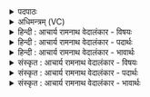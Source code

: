 <details><summary>पदपाठः</summary>

इ꣣द꣢म्। श्रे꣡ष्ठ꣢꣯म्। ज्यो꣡ति꣢꣯षाम्। ज्यो꣡तिः꣢꣯। आ। अ꣣गात्। चित्रः꣢। प्र꣣केतः꣢। प्र꣣। केतः꣢। अ꣣जनिष्ट। वि꣡भ्वा꣢꣯। वि। भ्वा꣣। य꣡था꣢꣯। प्र꣡सू꣢꣯ता। प्र। सू꣢ता। सवितुः꣢। स꣣वा꣡य꣢। ए꣣व꣢। रा꣡त्री꣢꣯। उ꣣ष꣡से꣢। यो꣡नि꣢꣯म्। आ꣣रैक्। १७४९।
</details>

<details><summary>अधिमन्त्रम् (VC)</summary>

- उषाः
- कुत्स आङ्गिरसः
- त्रिष्टुप्
- धैवतः
</details>

<details><summary>हिन्दी : आचार्य रामनाथ वेदालंकार - विषयः</summary>

अब उषा के दृष्टान्त से आध्यात्मिक प्रभा का वर्णन करते हैं।
</details>

<details><summary>हिन्दी : आचार्य रामनाथ वेदालंकार - पदार्थः</summary>

पदार्थान्वयभाषाः -  (इदम्) यह (ज्योतिषाम्) अग्नि, विद्युत आदि ज्योतियों में (श्रेष्ठम्) श्रेष्ठ (ज्योतिः) ज्योति उषा (आगात्) आयी है। (चित्रः) अद्भुत (विभ्वा) व्यापक (प्रकेतः) प्रकाश (अजनिष्ट) उत्पन्न हो गया है। (यथा) जिस प्रकार (प्रसूता) उत्पन्न यह उषा (सवितुः) सूर्य के (सवाय) जन्म के लिए आकाश को खाली कर देती है, (एवा) इसी प्रकार (रात्रि) रात्रि ने (उषसे) उषा के जन्म के लिए (योनिम्) आकाश को (आरैक्) खाली कर दिया है ॥१॥ यहाँ उपमा और स्वभावोक्ति अलङ्कार हैं। ‘ज्योति’ की आवृत्ति में यमक और ‘सवि सवा’ में छेकानुप्रास है। प्राकृतिक उषा के वर्णन से आध्यात्मिक उषा की व्यञ्जना हो रही है ॥१॥
</details>

<details><summary>हिन्दी : आचार्य रामनाथ वेदालंकार - भावार्थः</summary>

भावार्थभाषाः -  जैसे रात्रि के अँधेरे को समाप्त करके ज्योतिष्मती उषा आकाश में प्रकट होती है और अपने से अधिक ज्योतिष्मान् सूर्य को प्रकट करती है,वैसे ही अविद्या के घोर अँधेरे को चीर कर ज्योतिष्मती आत्म-प्रभा प्रकट होकर अपने से अधिक ज्योतिर्मयी परमात्म-प्रभा को प्रकट करती है ॥१॥
</details>

<details><summary>संस्कृत : आचार्य रामनाथ वेदालंकार - विषयः</summary>

अथोषर्दृष्टान्तेनाध्यात्मिकीं प्रभां वर्णयति।
</details>

<details><summary>संस्कृत : आचार्य रामनाथ वेदालंकार - पदार्थः</summary>

पदार्थान्वयभाषाः -  (इदम्) एतत् (ज्योतिषाम्) अग्निविद्युदादीनां मध्ये (श्रेष्ठम्) प्रशस्यतमम् (ज्योतिः) उषाः (आगात्) आगमत्। (चित्रः) अद्भुतः (विभ्वा) विभुः। [अत्र ‘सुपां सुलुक्०’ अ० ७।१।३९ इति विभक्तेराकारादेशः।] (प्रकेतः) प्रकाशः (अजनिष्ट) उत्पन्नोऽस्ति। (यथा) येन प्रकारेण (प्रसूता) उत्पन्ना एषा उषाः (सवितुः) आदित्यस्य (सवाय) उत्पत्तये भवति (एवा) एवम् (रात्री) निशा। [अत्र ‘रात्रेश्चाजसौ’ अ० ४।१।३९ इति रात्रिशब्दान्ङीप्।] (उषसे) उषसो जन्मार्थम् (योनिम्) अन्तरिक्षम् (आरैक्) अरिचत्। [रिचिर् विरेचने, लुङि ‘इरितो वा’ अ० ३।१।५७ इति च्लेर्वैकल्पिकेऽङि ‘अरिचत्, अरैक्षीत्’ इति प्राप्ते छान्दसश्च्लेर्लुक्] ॥१॥२ यास्काचार्यो मन्त्रमिममेवं व्याख्यातवान्—[इदं श्रेष्ठं ज्योतिषां ज्योतिरागमत्। चित्रं प्रकेतनं प्रज्ञाततमम् अजनिष्ट विभूततमम्। यथा प्रसूता सवितुः प्रसवाय रात्रिरादित्यस्य, एवं रात्र्युषसे योनिमरिचत् स्थानम्। निरु० ६।१९।]। अत्रोपमालङ्कारः स्वभावोक्तिश्च। ‘ज्योति’ इत्यस्यावृत्तौ यमकम्, ‘सवि, सवा’ इत्यत्र छेकानुप्रासः। प्राकृतिक्या उषसो वर्णनेनाध्यात्मिक्युषा व्यज्यते ॥१॥
</details>

<details><summary>संस्कृत : आचार्य रामनाथ वेदालंकार - भावार्थः</summary>

भावार्थभाषाः -  यथा रात्र्यन्धकारं समाप्य ज्योतिष्मत्युषा गगने प्रादुर्भवति ज्योतिष्मत्तरं सूर्यं चाविर्भावयति तथैवाविद्याया गाढं तमो विच्छिद्य ज्योतिष्मत्यध्यात्मप्रभा प्रादुर्भूय ज्योतिष्मत्तमां परमात्मप्रभां प्रकटयति ॥१॥
</details>